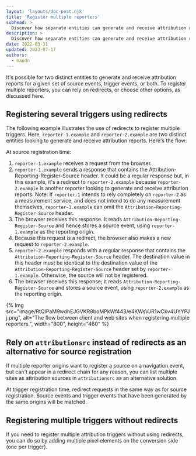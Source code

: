 ```yaml
---
layout: 'layouts/doc-post.njk'
title: 'Register multiple reporters'
subhead: >
  Discover how separate entities can generate and receive attribution reports. 
description: >
  Discover how separate entities can generate and receive attribution reports.
date: 2022-03-31
updated: 2023-07-17
authors:
  - maudn
---
```



It's possible for two distinct entities to generate and receive attribution reports for a given set of source events, trigger events, or both. To register multiple reporters, you can rely on redirects, or choose other options, as discussed here.

## Registering several triggers using redirects

The following example illustrates the use of redirects to register multiple triggers. Here, `reporter-1.example` and `reporter-2.example` are two distinct entities looking to generate and receive attribution reports. Here's the flow:

At source registration time:

1. `reporter-1.example` receives a request from the browser.
1. `reporter-1.example` sends a response that contains the Attribution-Reporting-Register-Source header. It could be a regular response but, in this example, it's a redirect to `reporter-2.example` because `reporter-2.example` is another reporter looking to generate and receive attribution reports.
Note: If `reporter-1` intends to rely completely on `reporter-2` as a measurement service, and does not intend to do any measurement themselves, `reporter-1.example` can omit the `Attribution-Reporting-Register-Source` header.
1. The browser receives this response. It reads `Attribution-Reporting-Register-Source` and hence stores a source event, using `reporter-1.example` as the reporting origin. 
1. Because this request is a redirect, the browser also makes a new request to `reporter-2.example`.
1. `reporter-2.example` responds with a regular response that contains the `Attribution-Reporting-Register-Source` header. The destination value in this header must be identical to the destination value of the `Attribution-Reporting-Register-Source` header set by `reporter-1.example`. Otherwise, the source will not be registered.
1. The browser receives this response; it reads `Attribution-Reporting-Register-Source` and stores a source event, using `reporter-2.example` as the reporting origin.

{% Img src="image/RtQlPaM9wdhEJGVKR8boMPkWf443/e4KWsVJR1wCkv4UYYPJj.png", alt="The flow between client and web sites when registering multiple reporters.", width="800", height="460" %}

## Rely on `attributionsrc` instead of redirects as an alternative for source registration 

If multiple reporter origins want to register a source on a navigation event, but can't appear in a redirect chain for any reason, you can list multiple sites as attribution sources in `attributionsrc` as an alternative solution. 

At trigger registration time, redirect requests in the same way as for source registration. Source events and trigger events that have been generated by the same origins will be matched.

## Registering multiple triggers without redirects

If you need to register multiple attribution triggers without using redirects, you can do so by adding multiple pixel elements on the conversion side (one per trigger).